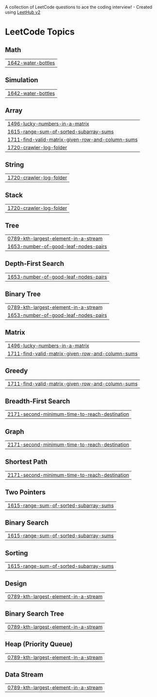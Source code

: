 A collection of LeetCode questions to ace the coding interview! - Created using [LeetHub v2](https://github.com/arunbhardwaj/LeetHub-2.0)
<!---LeetCode Topics Start-->
# LeetCode Topics
## Math
|  |
| ------- |
| [1642-water-bottles](https://github.com/rohit02rsk/Leet-Codes/tree/master/1642-water-bottles) |
## Simulation
|  |
| ------- |
| [1642-water-bottles](https://github.com/rohit02rsk/Leet-Codes/tree/master/1642-water-bottles) |
## Array
|  |
| ------- |
| [1496-lucky-numbers-in-a-matrix](https://github.com/rohit02rsk/Leet-Codes/tree/master/1496-lucky-numbers-in-a-matrix) |
| [1615-range-sum-of-sorted-subarray-sums](https://github.com/rohit02rsk/Leet-Codes/tree/master/1615-range-sum-of-sorted-subarray-sums) |
| [1711-find-valid-matrix-given-row-and-column-sums](https://github.com/rohit02rsk/Leet-Codes/tree/master/1711-find-valid-matrix-given-row-and-column-sums) |
| [1720-crawler-log-folder](https://github.com/rohit02rsk/Leet-Codes/tree/master/1720-crawler-log-folder) |
## String
|  |
| ------- |
| [1720-crawler-log-folder](https://github.com/rohit02rsk/Leet-Codes/tree/master/1720-crawler-log-folder) |
## Stack
|  |
| ------- |
| [1720-crawler-log-folder](https://github.com/rohit02rsk/Leet-Codes/tree/master/1720-crawler-log-folder) |
## Tree
|  |
| ------- |
| [0789-kth-largest-element-in-a-stream](https://github.com/rohit02rsk/Leet-Codes/tree/master/0789-kth-largest-element-in-a-stream) |
| [1653-number-of-good-leaf-nodes-pairs](https://github.com/rohit02rsk/Leet-Codes/tree/master/1653-number-of-good-leaf-nodes-pairs) |
## Depth-First Search
|  |
| ------- |
| [1653-number-of-good-leaf-nodes-pairs](https://github.com/rohit02rsk/Leet-Codes/tree/master/1653-number-of-good-leaf-nodes-pairs) |
## Binary Tree
|  |
| ------- |
| [0789-kth-largest-element-in-a-stream](https://github.com/rohit02rsk/Leet-Codes/tree/master/0789-kth-largest-element-in-a-stream) |
| [1653-number-of-good-leaf-nodes-pairs](https://github.com/rohit02rsk/Leet-Codes/tree/master/1653-number-of-good-leaf-nodes-pairs) |
## Matrix
|  |
| ------- |
| [1496-lucky-numbers-in-a-matrix](https://github.com/rohit02rsk/Leet-Codes/tree/master/1496-lucky-numbers-in-a-matrix) |
| [1711-find-valid-matrix-given-row-and-column-sums](https://github.com/rohit02rsk/Leet-Codes/tree/master/1711-find-valid-matrix-given-row-and-column-sums) |
## Greedy
|  |
| ------- |
| [1711-find-valid-matrix-given-row-and-column-sums](https://github.com/rohit02rsk/Leet-Codes/tree/master/1711-find-valid-matrix-given-row-and-column-sums) |
## Breadth-First Search
|  |
| ------- |
| [2171-second-minimum-time-to-reach-destination](https://github.com/rohit02rsk/Leet-Codes/tree/master/2171-second-minimum-time-to-reach-destination) |
## Graph
|  |
| ------- |
| [2171-second-minimum-time-to-reach-destination](https://github.com/rohit02rsk/Leet-Codes/tree/master/2171-second-minimum-time-to-reach-destination) |
## Shortest Path
|  |
| ------- |
| [2171-second-minimum-time-to-reach-destination](https://github.com/rohit02rsk/Leet-Codes/tree/master/2171-second-minimum-time-to-reach-destination) |
## Two Pointers
|  |
| ------- |
| [1615-range-sum-of-sorted-subarray-sums](https://github.com/rohit02rsk/Leet-Codes/tree/master/1615-range-sum-of-sorted-subarray-sums) |
## Binary Search
|  |
| ------- |
| [1615-range-sum-of-sorted-subarray-sums](https://github.com/rohit02rsk/Leet-Codes/tree/master/1615-range-sum-of-sorted-subarray-sums) |
## Sorting
|  |
| ------- |
| [1615-range-sum-of-sorted-subarray-sums](https://github.com/rohit02rsk/Leet-Codes/tree/master/1615-range-sum-of-sorted-subarray-sums) |
## Design
|  |
| ------- |
| [0789-kth-largest-element-in-a-stream](https://github.com/rohit02rsk/Leet-Codes/tree/master/0789-kth-largest-element-in-a-stream) |
## Binary Search Tree
|  |
| ------- |
| [0789-kth-largest-element-in-a-stream](https://github.com/rohit02rsk/Leet-Codes/tree/master/0789-kth-largest-element-in-a-stream) |
## Heap (Priority Queue)
|  |
| ------- |
| [0789-kth-largest-element-in-a-stream](https://github.com/rohit02rsk/Leet-Codes/tree/master/0789-kth-largest-element-in-a-stream) |
## Data Stream
|  |
| ------- |
| [0789-kth-largest-element-in-a-stream](https://github.com/rohit02rsk/Leet-Codes/tree/master/0789-kth-largest-element-in-a-stream) |
<!---LeetCode Topics End-->